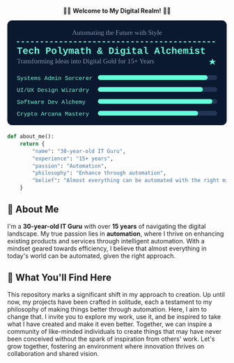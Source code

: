 <p align="center">
  👨‍💻 <strong>Welcome to My Digital Realm!</strong> 👨‍💻
</p>

<p align="center">
  <img src="./ProfileAnimation.svg" alt="Interactive Tech Profile">
</p>

```python
def about_me():
    return {
        "name": "30-year-old IT Guru",
        "experience": "15+ years",
        "passion": "Automation",
        "philosophy": "Enhance through automation",
        "belief": "Almost everything can be automated with the right mindset"
    }
```

## 🚀 About Me

I'm a **30-year-old IT Guru** with over **15 years** of navigating the digital landscape. My true passion lies in **automation**, where I thrive on enhancing existing products and services through intelligent automation. With a mindset geared towards efficiency, I believe that almost everything in today's world can be automated, given the right approach.

## 🌟 What You'll Find Here

This repository marks a significant shift in my approach to creation. Up until now, my projects have been crafted in solitude, each a testament to my philosophy of making things better through automation. Here, I aim to change that. I invite you to explore my work, use it, and be inspired to take what I have created and make it even better. Together, we can inspire a community of like-minded individuals to create things that may have never been conceived without the spark of inspiration from others' work. Let's grow together, fostering an environment where innovation thrives on collaboration and shared vision.
